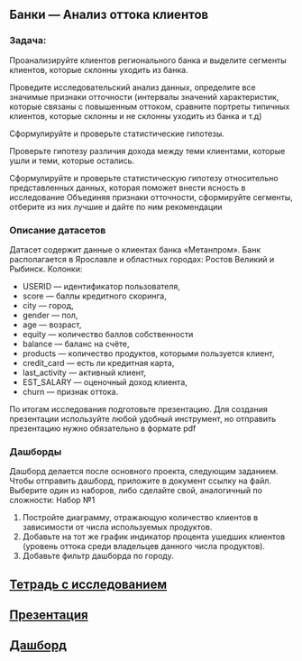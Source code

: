 ## Банки — Анализ оттока клиентов

### Задача:
Проанализируйте клиентов регионального банка и выделите сегменты клиентов,
которые склонны уходить из банка.

Проведите исследовательский анализ данных, определите все значимые
признаки отточности (интервалы значений характеристик, которые связаны с
повышенным оттоком, сравните портреты типичных клиентов, которые
склонны и не склонны уходить из банка и т.д)

Сформулируйте и проверьте статистические гипотезы.

Проверьте гипотезу различия дохода между теми клиентами, которые
ушли и теми, которые остались.

Сформулируйте и проверьте статистическую гипотезу относительно
представленных данных, которая поможет внести ясность в исследование
Объединяя признаки отточности, сформируйте сегменты, отберите из них
лучшие и дайте по ним рекомендации

### Описание датасетов

Датасет содержит данные о клиентах банка «Метанпром». Банк располагается в
Ярославле и областных городах: Ростов Великий и Рыбинск.
Колонки:
+ USERID — идентификатор пользователя,
+ score — баллы кредитного скоринга,
+ city — город,
+ gender — пол,
+ age — возраст,
+ equity — количество баллов собственности
+ balance — баланс на счёте,
+ products — количество продуктов, которыми пользуется клиент,
+ credit_card — есть ли кредитная карта,
+ last_activity — активный клиент,
+ EST_SALARY — оценочный доход клиента,
+ сhurn — признак оттока.

По итогам исследования подготовьте презентацию. Для создания презентации
используйте любой удобный инструмент, но отправить презентацию
нужно обязательно в формате pdf

### Дашборды

Дашборд делается после основного проекта, следующим заданием. Чтобы
отправить дашборд, приложите в документ ссылку на файл. Выберите один из
наборов, либо сделайте свой, аналогичный по сложности:
Набор №1
1. Постройте диаграмму, отражающую количество клиентов в зависимости
от числа используемых продуктов.
2. Добавьте на тот же график индикатор процента ушедших клиентов (уровень
оттока среди владельцев данного числа продуктов).
3. Добавьте фильтр дашборда по городу.

## [Тетрадь с исследованием](https://github.com/sleb76/Portfolio/blob/e92f241ab8656ac7e9dbb52dc5349c8c4b93b530/%D0%90%D0%BD%D0%B0%D0%BB%D0%B8%D0%B7%20%D0%BF%D1%80%D0%B8%D1%87%D0%B8%D0%BD%20%D0%BE%D1%82%D1%82%D0%BE%D0%BA%D0%B0%20%D0%BA%D0%BB%D0%B8%D0%B5%D0%BD%D1%82%D0%BE%D0%B2%20%D0%B8%D0%B7%20%D0%B1%D0%B0%D0%BD%D0%BA%D0%B0/%D0%90%D0%BD%D0%B0%D0%BB%D0%B8%D0%B7%20%D0%BF%D1%80%D0%B8%D1%87%D0%B8%D0%BD%20%D0%BE%D1%82%D1%82%D0%BE%D0%BA%D0%B0%20%D0%BA%D0%BB%D0%B8%D0%B5%D0%BD%D1%82%D0%BE%D0%B2%20%D0%B8%D0%B7%20%D0%B1%D0%B0%D0%BD%D0%BA%D0%B0.ipynb)

## [Презентация](https://github.com/sleb76/Portfolio/blob/f479fb36b58a9dfc7bea96df471ceb7ec19b3696/%D0%90%D0%BD%D0%B0%D0%BB%D0%B8%D0%B7%20%D0%BF%D1%80%D0%B8%D1%87%D0%B8%D0%BD%20%D0%BE%D1%82%D1%82%D0%BE%D0%BA%D0%B0%20%D0%BA%D0%BB%D0%B8%D0%B5%D0%BD%D1%82%D0%BE%D0%B2%20%D0%B8%D0%B7%20%D0%B1%D0%B0%D0%BD%D0%BA%D0%B0/%D0%BF%D1%80%D0%B5%D0%B7%D0%B5%D0%BD%D1%82%D0%B0%D1%86%D0%B8%D1%8F%20final.pdf)

## [Дашборд](https://public.tableau.com/views/_16968544528940/Dashboard1?:language=en-US&publish=yes&:display_count=n&:origin=viz_share_link)
